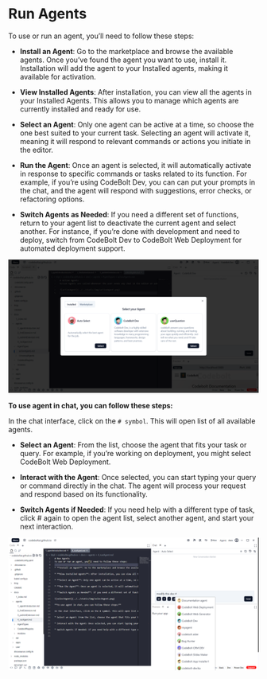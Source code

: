 # Run Agents
To use or run an agent, you’ll need to follow these steps:

* **Install an Agent**: Go to the marketplace and browse the available agents. Once you’ve found the agent you want to use, install it. Installation will add the agent to your Installed agents, making it available for activation.

* **View Installed Agents**: After installation, you can view all the agents in your Installed Agents. This allows you to manage which agents are currently installed and ready for use.

* **Select an Agent**: Only one agent can be active at a time, so choose the one best suited to your current task. Selecting an agent will activate it, meaning it will respond to relevant commands or actions you initiate in the editor.

* **Run the Agent**: Once an agent is selected, it will automatically activate in response to specific commands or tasks related to its function. For example, if you’re using CodeBolt Dev, you can can put your prompts in the chat, and the agent will respond with suggestions, error checks, or refactoring options.

* **Switch Agents as Needed**: If you need a different set of functions, return to your agent list to deactivate the current agent and select another. For instance, if you’re done with development and need to deploy, switch from CodeBolt Dev to CodeBolt Web Deployment for automated deployment support.

![selectAgent](../../static/img/selectAgent.png)

**To use agent in chat, you can follow these steps:**

In the chat interface, click on the `# symbol`. This will open list of all available agents.

* **Select an Agent**: From the list, choose the agent that fits your task or query. For example, if you’re working on deployment, you might select CodeBolt Web Deployment.

* **Interact with the Agent**: Once selected, you can start typing your query or command directly in the chat. The agent will process your request and respond based on its functionality.

* **Switch Agents if Needed**: If you need help with a different type of task, click # again to open the agent list, select another agent, and start your next interaction.

![runAgent2](../../static/img/runAgent2.png)
